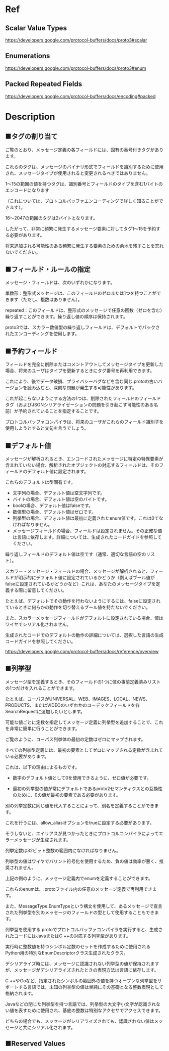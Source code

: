 # Ref

## Scalar Value Types
https://developers.google.com/protocol-buffers/docs/proto3#scalar

## Enumerations
https://developers.google.com/protocol-buffers/docs/proto3#enum

## Packed Repeated Fields
https://developers.google.com/protocol-buffers/docs/encoding#packed

# Description

## ■タグの割り当て
ご覧のとおり、メッセージ定義の各フィールドには、固有の番号付きタグがあります。

これらのタグは、メッセージのバイナリ形式でフィールドを識別するために使用され、メッセージタイプが使用されると変更されるべきではありません。

1〜15の範囲の値を持つタグは、識別番号とフィールドのタイプを含む1バイトのエンコードになります

（これについては、プロトコルバッファエンコーディングで詳しく知ることができます）。

16〜2047の範囲のタグは2バイトとなります。

したがって、非常に頻繁に発生するメッセージ要素に対してタグ1〜15を予約する必要があります。

将来追加される可能性のある頻繁に発生する要素のための余地を残すことを忘れないでください。

## ■フィールド・ルールの指定
メッセージ・フィールドは、次のいずれかになります。

単数形：整形式メッセージは、このフィールドのゼロまたは1つを持つことができます（ただし、複数はありません）。

repeated：このフィールドは、整形式のメッセージで任意の回数（ゼロを含む）繰り返すことができます。繰り返し値の順序は保持されます。

proto3では、スカラー数値型の繰り返しフィールドは、デフォルトでパックされたエンコーディングを使用します。

## ■予約フィールド
フィールドを完全に削除またはコメントアウトしてメッセージタイプを更新した場合、将来のユーザはタイプを更新するときにタグ番号を再利用できます。

これにより、後でデータ破損、プライバシーバグなどを含む同じ.protoの古いバージョンを読み込むと、深刻な問題が発生する可能性があります。

これが起こらないようにする方法の1つは、削除されたフィールドのフィールドタグ（およびJSONシリアライゼーションの問題を引き起こす可能性のある名前）が予約されていることを指定することです。

プロトコルバッファコンパイラは、将来のユーザがこれらのフィールド識別子を使用しようとすると文句を言うでしょう。

## ■デフォルト値
メッセージが解析されるとき、エンコードされたメッセージに特定の特異要素が含まれていない場合、解析されたオブジェクトの対応するフィールドは、そのフィールドのデフォルト値に設定されます。

これらのデフォルトは型固有です。

- 文字列の場合、デフォルト値は空文字列です。
- バイトの場合、デフォルト値は空のバイトです。
- boolの場合、デフォルト値はfalseです。
- 数値型の場合、デフォルト値はゼロです。
- 列挙型の場合、デフォルト値は最初に定義されたenum値です。これは0でなければなりません。
- メッセージフィールドの場合、フィールドは設定されません。その正確な値は言語に依存します。詳細については、生成されたコードガイドを参照してください。

繰り返しフィールドのデフォルト値は空です（通常、適切な言語の空のリスト）。

スカラー・メッセージ・フィールドの場合、メッセージが解析されると、フィールドが明示的にデフォルト値に設定されているかどうか（例えばブール値がfalseに設定されているかどうかなど）これは、あなたのメッセージタイプを定義する際に留意してください。

たとえば、デフォルトでその動作を行わないようにするには、falseに設定されているときに何らかの動作を切り替えるブール値を持たないでください。

また、スカラーメッセージフィールドがデフォルトに設定されている場合、値はワイヤでシリアル化されません。

生成されたコードでのデフォルトの動作の詳細については、選択した言語の生成コードガイドを参照してください。

https://developers.google.com/protocol-buffers/docs/reference/overview

## ■列挙型
メッセージ型を定義するとき、そのフィールドの1つに値の事前定義済みリストの1つだけを入れることができます。

たとえば、コーパスがUNIVERSAL、WEB、IMAGES、LOCAL、NEWS、PRODUCTS、またはVIDEOのいずれかのコーデックフィールドを各SearchRequestに追加したいとします。

可能な値ごとに定数を指定してメッセージ定義に列挙型を追加することで、これを非常に簡単に行うことができます。

ご覧のように、コーパス列挙体の最初の定数はゼロにマップされます。

すべての列挙型定義には、最初の要素としてゼロにマップされる定数が含まれている必要があります。

これは、以下の理由によるものです。

- 数字のデフォルト値として0を使用できるように、ゼロ値が必要です。

- 最初の列挙型の値が常にデフォルトであるproto2セマンティクスとの互換性のために、0の値が最初の要素である必要があります。

別の列挙定数に同じ値を代入することによって、別名を定義することができます。

これを行うには、allow_aliasオプションをtrueに設定する必要があります。

そうしないと、エイリアスが見つかったときにプロトコルコンパイラによってエラーメッセージが生成されます。

列挙定数は32ビット整数の範囲内になければなりません。

列挙型の値はワイヤでバリント符号化を使用するため、負の値は効率が悪く、推奨されません。

上記の例のように、メッセージ定義内でenumを定義することができます。

これらのenumは、.protoファイル内の任意のメッセージ定義で再利用できます。

また、MessageType.EnumTypeという構文を使用して、あるメッセージで宣言された列挙型を別のメッセージのフィールドの型として使用することもできます。

列挙型を使用する.protoでプロトコルバッファコンパイラを実行すると、生成されたコードにはJavaまたはC ++の対応する列挙型があります。

実行時に整数値を持つシンボル定数のセットを作成するために使用されるPython用の特別なEnumDescriptorクラス生成されたクラス。

デシリアライズ時には、メッセージに認識されない列挙型の値が保持されますが、メッセージがデシリアライズされたときの表現方法は言語に依存します。

C ++やGoなど、指定されたシンボルの範囲外の値を持つオープンな列挙型をサポートする言語では、未知の列挙型の値は単純にその基礎となる整数表現として格納されます。

Javaなどの閉じた列挙型を持つ言語では、列挙型の大文字小文字が認識されない値を表すために使用され、基底の整数は特別なアクセサでアクセスできます。

どちらの場合でも、メッセージがシリアライズされても、認識されない値はメッセージと共にシリアル化されます。

## ■Reserved Values
